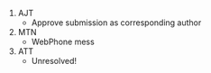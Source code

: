 1. AJT
   - Approve submission as corresponding author
2. MTN
   - WebPhone mess
3. ATT
   - Unresolved!
